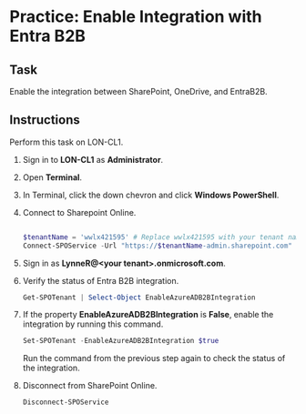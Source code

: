 # Practice: Enable Integration with Entra B2B

## Task

Enable the integration between SharePoint, OneDrive, and EntraB2B.

## Instructions

Perform this task on LON-CL1.

1. Sign in to **LON-CL1** as **Administrator**.
1. Open **Terminal**.
1. In Terminal, click the down chevron and click **Windows PowerShell**.
1. Connect to Sharepoint Online.

    ````powershell
    
    $tenantName = 'wwlx421595' # Replace wwlx421595 with your tenant name
    Connect-SPOService -Url "https://$tenantName-admin.sharepoint.com"
    ````

1. Sign in as **LynneR@\<your tenant\>.onmicrosoft.com**.
1. Verify the status of Entra B2B integration.

    ````powershell
    Get-SPOTenant | Select-Object EnableAzureADB2BIntegration
    `````

1. If the property **EnableAzureADB2BIntegration** is **False**, enable the integration by running this command.

    ````powershell
    Set-SPOTenant -EnableAzureADB2BIntegration $true
    ````

    Run the command from the previous step again to check the status of the integration.

1. Disconnect from SharePoint Online.

    ```powershell
    Disconnect-SPOService
    ````
